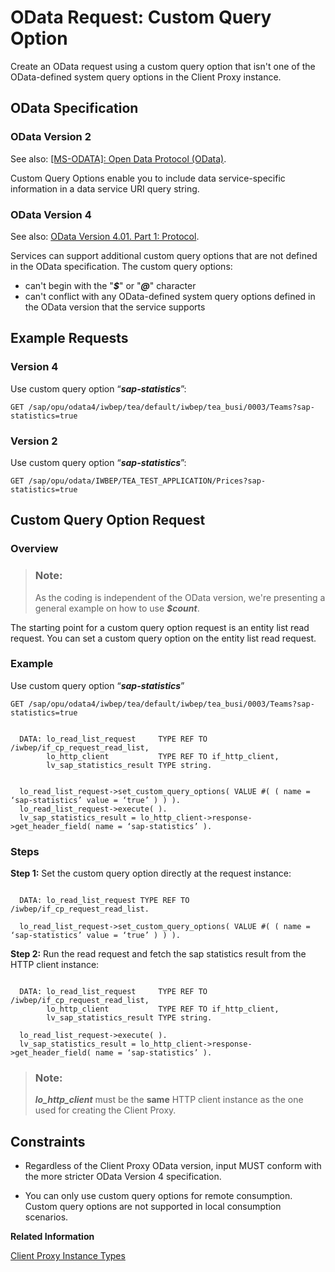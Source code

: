 <!-- loio070b75a800854687b774b3c8ddb85b66 -->

# OData Request: Custom Query Option

Create an OData request using a custom query option that isn't one of the OData-defined system query options in the Client Proxy instance.



<a name="loio070b75a800854687b774b3c8ddb85b66__section_n4s_2df_rtb"/>

## OData Specification



### OData Version 2

See also: [\[MS-ODATA\]: Open Data Protocol \(OData\)](https://docs.microsoft.com/en-us/openspecs/windows_protocols/ms-odata).

Custom Query Options enable you to include data service-specific information in a data service URI query string.



### OData Version 4

See also: [OData Version 4.01. Part 1: Protocol](https://docs.oasis-open.org/odata/odata/v4.01/odata-v4.01-part1-protocol.html).

Services can support additional custom query options that are not defined in the OData specification. The custom query options:

-   can't begin with the "***$***" or "***@***" character
-   can't conflict with any OData-defined system query options defined in the OData version that the service supports



<a name="loio070b75a800854687b774b3c8ddb85b66__section_fxj_zdf_rtb"/>

## Example Requests



### Version 4

Use custom query option “***sap-statistics***”:

```
GET /sap/opu/odata4/iwbep/tea/default/iwbep/tea_busi/0003/Teams?sap-statistics=true
```



### Version 2

Use custom query option “***sap-statistics***”:

```
GET /sap/opu/odata/IWBEP/TEA_TEST_APPLICATION/Prices?sap-statistics=true
```



<a name="loio070b75a800854687b774b3c8ddb85b66__section_h5p_pff_rtb"/>

## Custom Query Option Request



### Overview

> ### Note:  
> As the coding is independent of the OData version, we're presenting a general example on how to use ***$count***.

The starting point for a custom query option request is an entity list read request. You can set a custom query option on the entity list read request.



### Example

Use custom query option “***sap-statistics***”

```
GET /sap/opu/odata4/iwbep/tea/default/iwbep/tea_busi/0003/Teams?sap-statistics=true
```

```

  DATA: lo_read_list_request     TYPE REF TO /iwbep/if_cp_request_read_list,
        lo_http_client           TYPE REF TO if_http_client,
        lv_sap_statistics_result TYPE string.


  lo_read_list_request->set_custom_query_options( VALUE #( ( name = ‘sap-statistics’ value = ‘true’ ) ) ).
  lo_read_list_request->execute( ).
  lv_sap_statistics_result = lo_http_client->response->get_header_field( name = ‘sap-statistics’ ).
```



### Steps

**Step 1:** Set the custom query option directly at the request instance:

```

  DATA: lo_read_list_request TYPE REF TO /iwbep/if_cp_request_read_list.

  lo_read_list_request->set_custom_query_options( VALUE #( ( name = ‘sap-statistics’ value = ‘true’ ) ) ).
```

**Step 2:** Run the read request and fetch the sap statistics result from the HTTP client instance:

```

  DATA: lo_read_list_request     TYPE REF TO /iwbep/if_cp_request_read_list,
        lo_http_client           TYPE REF TO if_http_client,
        lv_sap_statistics_result TYPE string.

  lo_read_list_request->execute( ).
  lv_sap_statistics_result = lo_http_client->response->get_header_field( name = ‘sap-statistics’ ).
```

> ### Note:  
> ***lo\_http\_client*** must be the **same** HTTP client instance as the one used for creating the Client Proxy.



<a name="loio070b75a800854687b774b3c8ddb85b66__section_b5w_yhf_rtb"/>

## Constraints

-   Regardless of the Client Proxy OData version, input MUST conform with the more stricter OData Version 4 specification.

-   You can only use custom query options for remote consumption. Custom query options are not supported in local consumption scenarios.


**Related Information**  




[Client Proxy Instance Types](client-proxy-instance-types-079517f.md "Create remote and local Client Proxy instances in OData Version 2 or Version 4.")

